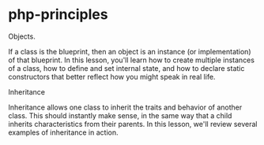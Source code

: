 # php-principles
Objects.

If a class is the blueprint, then an object is an instance (or implementation) of that blueprint. In this lesson, you'll learn how to create multiple instances of a class, how to define and set internal state, and how to declare static constructors that better reflect how you might speak in real life.

Inheritance

Inheritance allows one class to inherit the traits and behavior of another class. This should instantly make sense, in the same way that a child inherits characteristics from their parents. In this lesson, we'll review several examples of inheritance in action.
